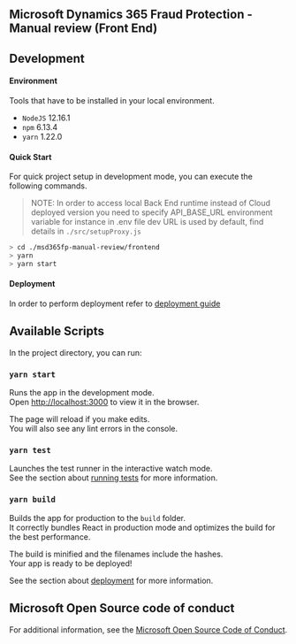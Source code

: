 ## Microsoft Dynamics 365 Fraud Protection - Manual review (Front End)

## Development

#### Environment
Tools that have to be installed in your local environment.

- `NodeJS` 12.16.1
- `npm` 6.13.4
- `yarn` 1.22.0

#### Quick Start
For quick project setup in development mode, you can execute the following commands. 

> NOTE:
> In order to access local Back End runtime instead of Cloud deployed version
> you need to specify API_BASE_URL environment variable for instance in .env file
> dev URL is used by default, find details in `./src/setupProxy.js`

```sh
> cd ./msd365fp-manual-review/frontend
> yarn
> yarn start
```

#### Deployment
In order to perform deployment refer to [deployment guide](../arm/README.md) 

## Available Scripts

In the project directory, you can run:

### `yarn start`

Runs the app in the development mode.<br />
Open [http://localhost:3000](http://localhost:3000) to view it in the browser.

The page will reload if you make edits.<br />
You will also see any lint errors in the console.

### `yarn test`

Launches the test runner in the interactive watch mode.<br />
See the section about [running tests](https://facebook.github.io/create-react-app/docs/running-tests) for more information.

### `yarn build`

Builds the app for production to the `build` folder.<br />
It correctly bundles React in production mode and optimizes the build for the best performance.

The build is minified and the filenames include the hashes.<br />
Your app is ready to be deployed!

See the section about [deployment](https://facebook.github.io/create-react-app/docs/deployment) for more information.

## Microsoft Open Source code of conduct

For additional information, see the [Microsoft Open Source Code of Conduct](https://opensource.microsoft.com/codeofconduct).
